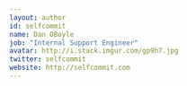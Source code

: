 ```yaml
---
layout: author
id: selfcommit
name: Dan OBoyle
job: "Internal Support Engineer"
avatar: http://i.stack.imgur.com/gp9h7.jpg
twitter: selfcommit
website: http://selfcommit.com
---
```

